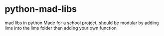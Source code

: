# python-mad-libs
mad libs in python
Made for a school project, should be modular by adding lims into the lims folder then adding your own function